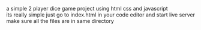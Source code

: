 a simple 2 player dice game project using html css and javascript  
its really simple just go to index.html in your code editor and start live server 
make sure all the files are in same directory

